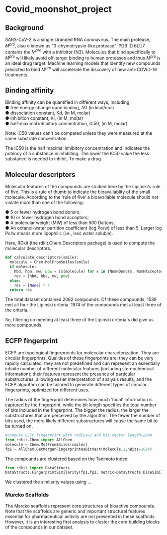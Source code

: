 # Covid_moonshot_project

## Background
SARS-CoV-2 is a single stranded RNA coronavirus. The main protease, $M^{pro}$, also o known as “3-chymotrypsin-like protease". PDB ID 6LU7 contains the $M^{pro}$ with a inhibitor (N3). Molecules that bind specifically to $M^{pro}$ will likely avoid off-target binding to human proteases and thus $M^{pro}$ is an ideal drug target. 
Machine learning models that identify new compounds predicted to bind $M^{pro}$ will accelerate the discovery of new anti-COVID-19 treatments. 

## Binding affinity
Binding affinity can be quantified in different ways, including:  
● free energy change upon binding, ΔG (in kcal/mol)  
● dissociation constant, Kd, (in M, molar)  
● inhibition constant, Ki, (in M, molar)  
● half-maximal inhibitory concentration, IC50, (in M, molar)  

Note: IC50 values can't be compared unless they were measured at the same substrate concentration.

The IC50 is the half maximal inhibitory concentration and indicates the potency of a substance in inhibiting. The lower the IC50 value the less substance is needed to inhibit. To make a drug 

## Molecular descriptors 
Molecular features of the compounds are studied here by the Lipinski's rule of five. This is a rule of thumb to indicate the bioavailablity of the small molecule. According to the 'rule of five' a bioavailable molecule should not violate more than one of the following:  

● 5 or fewer hydrogen bond donors;  
● 10 or fewer hydrogen bond acceptors;  
● A molecular weight (MW) of less than 500 Daltons;  
● An octanol-water partition coefficient (log Po/w) of less than 5. Larger log Po/w means
more lipophilic (i.e., less water soluble).  

Here, RDkit (the rdkit.Chem.Descriptors package) is used to compute the molecular descriptors.  

```python
def calculate_descriptors(smile):
  molecule = Chem.MolFromSmiles(smile)
  if molecule:
    hbd, hba, mw, pow = [x(molecule) for x in [NumHDonors, NumHAcceptors, MolWt, MolLogP]]
    res = [hbd, hba, mw, pow]
  else:
    res = [None] * 4
  return res
```

The total dataset contained 2062 compounds. Of these compounds, 1539 met all four the Lipinski criteria. 1974 of the compounds met at least three of the criteria. 

So, filtering on meeting at least three of the Lipinski criteria's did give us more compounds.

## ECFP fingerprint
ECFP are topological fingerproints for molecular characterization. They are circular fingerprints. Qualities of these fingerprints are: they can be very rapidly calculated; they are not predefined and can represent an essentially infinite number of different molecular features (including stereochemical information); their features represent the presence of particular substructures, allowing easier interpretation of analysis results; and the ECFP algorithm can be tailored to generate different types of circular fingerprints, optimized for different uses.

The radius of the fingerprint determines how much 'local' information is captured
by the fingerprint, while the bit length specifies the total number of bits included in the
fingerprint.  The bigger the radius, the larger the substructures that are perceived by the algorithm. The fewer the number of bits used, the more likely different substructures will cause the same bit to be turned on. 

```python
#compute ECFP fingerprint with radius=2 and bit vector length=2048
from rdkit.Chem import AllChem
molecule = Chem.MolFromSmiles(smiles)
fp1 = AllChem.GetMorganFingerprintAsBitVect(molecule,2,nBits=1024)
```

The compounds are clustered based on the Tanimoto index:

```python
from rdkit import DataStructs
DataStructs.FingerprintSimilarity(fp1,fp2, metric=DataStructs.DiceSimilarity)
```

We clustered the similarity values using ...

### Murcko Scaffolds
The Marcko scaffolds represent core structures of bioactive compounds. Note that the scaffolds are generic and important structural features essential for pharmaceutical activity are not presented in these scaffolds. However, it is an interesting first analysis to cluster the core building blocks of the compounds in our dataset.
